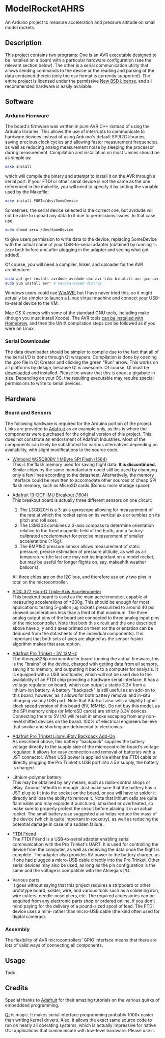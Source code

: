 ModelRocketAHRS
===============
An Arduino project to measure acceleration and pressure altitude on small model rockets.

Description
-----------
This project contains two programs: One is an AVR executable designed to be installed on a board with a particular hardware configuration (see the relevant section below). The other is a serial communication utility that allows sending commands to the device or the reading and parsing of the data contained therein (only the csv format is currently supported). The entire project is licensed under the permissive [New BSD License](./LICENSE), and all recommended hardware is easily available.

Software
--------
### Arduino Firmware
The board's firmware was written in pure AVR C++ instead of using the Arduino libraries. This allows the use of interrupts to communicate to hardware devices instead of using Arduino's default SPI/I2C libraries, saving precious clock cycles and allowing faster measurement frequencies, as well as reducing analog measurement noise by sleeping the processor during measurement. Compilation and installation on most Unices should be as simple as:

```bash
make install
```

which will compile the binary and attempt to install it on the AVR through a serial port. If your FTDI or other serial device is not the same as the one referenced in the makefile, you will need to specify it by setting the variable used by the Makefile:

```bash
make install PORT=/dev/SomeDevice
```

Sometimes, the serial device selected is the correct one, but avrdude will not be able to upload any data to it due to permissions issues. In that case, use

```bash
sudo chmod a+rw /dev/SomeDevice
```
to give users permission to write data to the device, replacing SomeDevice with the actual name of your USB-to-serial adapter (obtained by running `ls /dev` both before and after plugging in the adapter and seeing what got added).

Of course, you will need a compiler, linker, and uploader for the AVR architecture:

```bash
sudo apt-get install avrdude avrdude-doc avr-libc binutils-avr gcc-avr gcc-avr gdb-avr # Debian-based distros
sudo yum install avr* # Fedora-based distros
```

Windows users could use [WinAVR](https://sourceforge.net/projects/winavr/), but I have never tried this, so it might actually be simpler to launch a Linux virtual machine and connect your USB-to-serial device to the VM.

Mac OS X comes with some of the standard GNU tools, including make (though you must install Xcode). The AVR tools [can be installed with Homebrew](http://maxembedded.com/2015/06/setting-up-avr-gcc-toolchain-on-linux-and-mac-os-x/), and then the UNIX compilation steps can be followed as if you were on Linux.

### Serial Downloader
The data downloader should be simpler to compile due to the fact that all of the serial I/O is done through Qt wrappers. Compilation is done by opening the .pro file in Qt Creator and clicking the green "Run" arrow. This works on all platforms by design, because Qt is awesome. Of course, Qt must be [downloaded](https://www.qt.io/download/) and installed. Please be aware that this is about a gigabyte in size. Depending on your OS, the resulting executable may require special permissions to write to serial devices.

Hardware
--------
### Board and Sensors
The following hardware is required for the Arduino portion of the project. Links are provided to [Adafruit](https://www.adafruit.com/) as an example only, as this is where the components were purchased for the original version of this project. This does not constitute an endorsment of Adafruit Industries. Most of the components can likely be substituted for various alternatives depending on availability, with slight modifications to the source code.

* [Winbond W25Q80BV 1 MByte SPI Flash (1564)](https://www.adafruit.com/product/1564)  
  This is the flash memory used for saving flight data. **It is discontinued.** Similar chips by the same manufacturer could still be used by changing only a few lines according to the datasheet. Alternatively, the memory interface could be rewritten to accomodate other sources of cheap SPI flash memory, such as MicroSD cards (Bonus: more storage space).

* [Adafruit 10-DOF IMU Breakout (1604)](https://www.adafruit.com/product/1604)   
  This breakout board is actually three different sensors on one circuit:   

  1. The L3GD20H is a 3-axis gyroscope allowing for measurement of the rate at which the rocket spins on its vertical axis or tumbles on its pitch and roll axes.
  2. The LSM303 combines a 3-axis compass to determine orientation relative to the fixed magnetic field of the Earth, and a factory-calibrated accelerometer for precise measurement of smaller accelerations (±16g).
  3. The BMP180 pressure sensor allows measurement of static pressure, precise estimation of pressure altitude, as well as air temperature (the last one may not be important on a model rocket, but may be useful for longer flights on, say, makeshift weather balloons).

  All three chips are on the I2C bus, and therefore use only two pins in total on the microcontroller.

* [ADXL377 High-G Triple-Axis Accelerometer](https://www.adafruit.com/product/1413)   
  This breakout board is used as the main accelerometer, capable of measuring accelerations of ±200g. This should be enough for most applications: testing 5-gallon jug rockets pressurized to around 40 psi showed accelerations less than a third of that maximum. The three analog output pins of the board are connected to three analog input pins of the microcontroller. Note that both this circuit and the one described above have x, y and z axes printed on them (or the orientation can be deduced from the datasheets of the individual components). It is important that both sets of axes are aligned as the sensor fusion algorithm makes that assumption.

* [Adafruit Pro Trinket - 3V 12MHz](https://www.adafruit.com/product/2010)   
  The Atmega328p microcontroller board running the actual firmware, this is the "brains" of the device, charged with getting data from all sensors, saving it to memory, and outputting it back to a computer for analysis. It is equipped with a USB bootloader, which will not be used due to the availability of an FTDI chip providing a hardware serial interface. It has a voltage regulator on board, which can output a stable 3.3V from a lithium-ion battery. A battery "backpack" is still useful as an add-on to this board, however, as it allows for both battery removal and in-situ charging via any USB port. Note that Adafruit also sells a slightly higher clock speed version of this board (5V, 16MHz). Do not buy this model, as the SPI memory chips (or MicroSD cards) are strictly 3.3V devices. Connecting them to 5V I/O will result in smoke escaping from any non-level shifted devices on the board. 100% of electrical engineers believe that smoke and shorting are detrimental to electronics.

* [Adafruit Pro Trinket LiIon/LiPoly Backpack Add-On](https://www.adafruit.com/product/2124)   
  As described above, this battery "backpack" supplies the battery voltage directly to the supply side of the microcontroller board's voltage regulator. It allows for easy connection and removal of batteries with a JST connector. When USB power is applied via either the FTDI cable or directly plugging the Pro Trinket's USB port into a 5V supply, the battery is charged.

* Lithium-polymer battery   
  This may be obtained by any means, such as radio-control shops or eBay. Around 150mAh is enough. Just make sure that the battery has a JST plug to fit into the socket on the board, or you will have to solder it directly and lose the ability to remove it. Note that lithium cells are quite flammable and may explode if punctured, smashed or overheated, so make sure to properly protect the circuit before placing it in an actual rocket. The small battery size suggested also helps reduce the mass of the device (which is quite important in rocketry), as well as reducing the potential damage in case of a sudden failure.

* [FTDI Friend](https://www.adafruit.com/product/284)   
  The FTDI Friend is a USB-to-serial adapter enabling serial communication with the Pro Trinket's UART. It is used for controlling the device from the computer, as well as receiving the data once the flight is complete. The adapter also provides 5V power to the battery charger, as if one had plugged a micro-USB cable directly into the Pro Trinket. Other serial devices may also be used, as long as the pin configuration is the same and the voltage is compatible with the Atmega's I/O.

* Various parts   
  It goes without saying that this project requires a stripboard or other prototype board, solder, wire, and various tools such as a soldering iron, wire cutters, needle-nose pliers, etc. The required accessories can be acquired from any electronic parts shop or ordered online, if you don't mind paying for the delivery of a pound-sized spool of lead. The FTDI device uses a mini- rather than micro-USB cable (the kind often used for digital cameras).

### Assembly
The flexibility of AVR microcontrollers' GPIO interface means that there are lots of valid ways of connecting all components.

Usage
-----
Todo.

Credits
-------
Special thanks to [Adafruit](https://www.adafruit.com/) for their amazing tutorials on the various quirks of embeddded programming.

[Qt](https://www.qt.io/) is magic. It makes serial interface programming probably 1000x easier than writing kernel drivers. Also, it allows the exact same source code to run on nearly all operating systems, which is actually impressive for native GUI applications that communicate with low-level hardware. Please use it.

